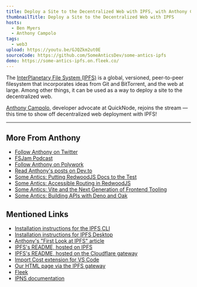 ```yaml
---
title: Deploy a Site to the Decentralized Web with IPFS, with Anthony Campolo
thumbnailTitle: Deploy a Site to the Decentralized Web with IPFS
hosts:
  - Ben Myers
  - Anthony Campolo
tags:
  - web3
upload: https://youtu.be/GJQZkm2ut0E
sourceCode: https://github.com/SomeAnticsDev/some-antics-ipfs
demo: https://some-antics-ipfs.on.fleek.co/
---
```


The [InterPlanetary File System (IPFS)](https://ipfs.io/) is a global, versioned, peer-to-peer filesystem that incorporates ideas from Git and BitTorrent, and the web at large. Among other things, it can be used as a way to deploy a site to the decentralized web.

[Anthony Campolo](https://twitter.com/ajcwebdev), developer advocate at QuickNode, rejoins the stream — this time to show off decentralized web deployment with IPFS!

---

## More From Anthony

- [Follow Anthony on Twitter](https://twitter.com/ajcwebdev)
- [FSJam Podcast](https://fsjam.org)
- [Follow Anthony on Polywork](https://ajcweb.dev/)
- [Read Anthony's posts on Dev.to](https://dev.to/ajcwebdev)
- [Some Antics: Putting RedwoodJS Docs to the Test](/redwoodjs-docs/)
- [Some Antics: Accessible Routing in RedwoodJS](/accessible-routing-in-redwoodjs/)
- [Some Antics: Vite and the Next Generation of Frontend Tooling](/vite/)
- [Some Antics: Building APIs with Deno and Oak](/deno-oak-apis/)

## Mentioned Links

- [Installation instructions for the IPFS CLI](https://docs.ipfs.io/install/command-line/)
- [Installation instructions for IPFS Desktop](https://docs.ipfs.io/install/ipfs-desktop/)
- [Anthony's "First Look at IPFS" article](https://ajcwebdev.com/a-first-look-at-ipfs)
- [IPFS's README, hosted on IPFS](https://ipfs.io/ipfs/QmQPeNsJPyVWPFDVHb77w8G42Fvo15z4bG2X8D2GhfbSXc/readme)
- [IPFS's README, hosted on the Cloudflare gateway](https://cloudflare-ipfs.com/ipfs/QmQPeNsJPyVWPFDVHb77w8G42Fvo15z4bG2X8D2GhfbSXc/readme)
- [Import Cost extension for VS Code](https://marketplace.visualstudio.com/items?itemName=wix.vscode-import-cost)
- [Our HTML page via the IPFS gateway](https://ipfs.io/ipfs/QmTuVQjqDTCFyyhpNcgVkfb5bMxtuU5wmLd4zy53CqWqf2?filename=Some%20Antics%20Initial%20Deploy)
- [Fleek](https://fleek.co)
- [IPNS documentation](https://docs.ipfs.io/concepts/ipns/)